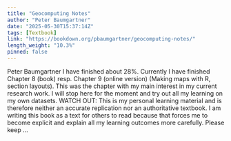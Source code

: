 ```yaml
---
title: "Geocomputing Notes"
author: "Peter Baumgartner"
date: "2025-05-30T15:37:14Z"
tags: [Textbook]
link: "https://bookdown.org/pbaumgartner/geocomputing-notes/"
length_weight: "10.3%"
pinned: false
---
```


Peter Baumgartner I have finished about 28%. Currently I have finished Chapter 8 (book) resp. Chapter 9 (online version) (Making maps with R, section layouts). This was the chapter with my main interest in my current research work. I will stop here for the moment and try out all my learning on my own datasets. WATCH OUT: This is my personal learning material and is therefore neither an accurate replication nor an authoritative textbook. I am writing this book as a text for others to read because that forces me to become explicit and explain all my learning outcomes more carefully. Please keep  ...
